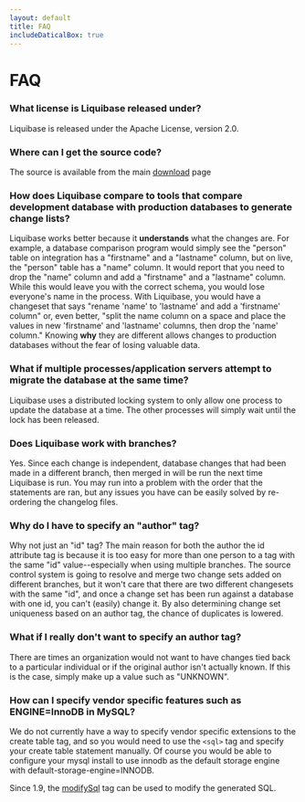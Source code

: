 ```yaml
---
layout: default
title: FAQ
includeDaticalBox: true
---
```


# FAQ #

### What license is Liquibase released under? ###

Liquibase is released under the Apache License, version 2.0.


### Where can I get the source code? ###
The source is available from the main [download](download/index.html) page

### How does Liquibase compare to tools that compare development database with production databases to generate change lists? ###
Liquibase works better because it **understands** what the changes are. For example, a database comparison program would simply see the "person" table on integration has a "firstname" and a "lastname" column, but on live, the "person" table has a "name" column. It would report that you need to drop the "name" column and add a "firstname" and a "lastname" column. While this would leave you with the correct schema, you would lose everyone's name in the process. With Liquibase, you would have a changeset that says "rename 'name' to 'lastname' and add a 'firstname' column" or, even better, "split the name column on a space and place the values in new 'firstname' and 'lastname' columns, then drop the 'name' column." Knowing **why** they are different allows changes to production databases without the fear of losing valuable data.

### What if multiple processes/application servers attempt to migrate the database at the same time? ###
Liquibase uses a distributed locking system to only allow one process to update the database at a time. The other processes will simply wait until the lock has been released.

### Does Liquibase work with branches? ###
Yes. Since each change is independent, database changes that had been made in a different branch, then merged in will be run the next time Liquibase is run. You may run into a problem with the order that the statements are ran, but any issues you have can be easily solved by re-ordering the changelog files.

### Why do I have to specify an "author" tag? ###
Why not just an "id" tag? The main reason for both the author the id attribute tag is because it is too easy for more than one person to a tag with the same "id" value--especially when using multiple branches. The source control system is going to resolve and merge two change sets added on different branches, but it won't care that there are two different changesets with the same "id", and once a change set has been run against a database with one id, you can't (easily) change it. By also determining change set uniqueness based on an author tag, the chance of duplicates is lowered.


### What if I really don't want to specify an author tag? ###
There are times an organization would not want to have changes tied back to a particular individual or if the original author isn't actually known. If this is the case, simply make up a value such as "UNKNOWN".



### How can I specify vendor specific features such as ENGINE=InnoDB in MySQL? ###
We do not currently have a way to specify vendor specific extensions to the create table tag, and so you would need to use the `<sql>` tag and specify your create table statement manually. Of course you would be able to configure your mysql install to use innodb as the
default storage engine with default-storage-engine=INNODB.

Since 1.9, the [modifySql](documentation/modify_sql.html) tag can be used to modify the generated SQL.
